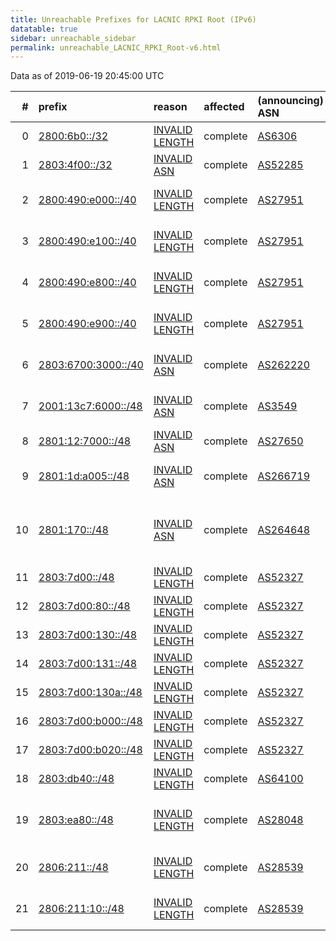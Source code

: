 ```yaml
---
title: Unreachable Prefixes for LACNIC RPKI Root (IPv6)
datatable: true
sidebar: unreachable_sidebar
permalink: unreachable_LACNIC_RPKI_Root-v6.html
---
```


Data as of 2019-06-19 20:45:00 UTC


<div class="datatable-begin"></div>

|   # | prefix                                                           | reason                                                                                                        | affected   | (announcing) ASN                         | AS Name                                                 |   unreachable /48s |
|----:|:-----------------------------------------------------------------|:--------------------------------------------------------------------------------------------------------------|:-----------|:-----------------------------------------|:--------------------------------------------------------|-------------------:|
|   0 | [2800:6b0::/32](https://stat.ripe.net/2800:6b0::/32)             | [INVALID LENGTH](https://rpki-validator.ripe.net/announcement-preview?asn=AS6306&prefix=2800:6b0::/32)        | complete   | [AS6306](unreachable_AS6306-v6.html)     | TELEFONICA VENEZOLANA                                   |              65536 |
|   1 | [2803:4f00::/32](https://stat.ripe.net/2803:4f00::/32)           | [INVALID ASN](https://rpki-validator.ripe.net/announcement-preview?asn=AS52285&prefix=2803:4f00::/32)         | complete   | [AS52285](unreachable_AS52285-v6.html)   | Ewinet C.A.                                             |              65536 |
|   2 | [2800:490:e000::/40](https://stat.ripe.net/2800:490:e000::/40)   | [INVALID LENGTH](https://rpki-validator.ripe.net/announcement-preview?asn=AS27951&prefix=2800:490:e000::/40)  | complete   | [AS27951](unreachable_AS27951-v6.html)   | Media Commerce Partners S.A                             |                256 |
|   3 | [2800:490:e100::/40](https://stat.ripe.net/2800:490:e100::/40)   | [INVALID LENGTH](https://rpki-validator.ripe.net/announcement-preview?asn=AS27951&prefix=2800:490:e100::/40)  | complete   | [AS27951](unreachable_AS27951-v6.html)   | Media Commerce Partners S.A                             |                256 |
|   4 | [2800:490:e800::/40](https://stat.ripe.net/2800:490:e800::/40)   | [INVALID LENGTH](https://rpki-validator.ripe.net/announcement-preview?asn=AS27951&prefix=2800:490:e800::/40)  | complete   | [AS27951](unreachable_AS27951-v6.html)   | Media Commerce Partners S.A                             |                256 |
|   5 | [2800:490:e900::/40](https://stat.ripe.net/2800:490:e900::/40)   | [INVALID LENGTH](https://rpki-validator.ripe.net/announcement-preview?asn=AS27951&prefix=2800:490:e900::/40)  | complete   | [AS27951](unreachable_AS27951-v6.html)   | Media Commerce Partners S.A                             |                256 |
|   6 | [2803:6700:3000::/40](https://stat.ripe.net/2803:6700:3000::/40) | [INVALID ASN](https://rpki-validator.ripe.net/announcement-preview?asn=AS262220&prefix=2803:6700:3000::/40)   | complete   | [AS262220](unreachable_AS262220-v6.html) | HV TELEVISION S.A.S                                     |                256 |
|   7 | [2001:13c7:6000::/48](https://stat.ripe.net/2001:13c7:6000::/48) | [INVALID ASN](https://rpki-validator.ripe.net/announcement-preview?asn=AS3549&prefix=2001:13c7:6000::/48)     | complete   | [AS3549](unreachable_AS3549-v6.html)     | LVLT-3549 - Level 3 Parent                              |                  1 |
|   8 | [2801:12:7000::/48](https://stat.ripe.net/2801:12:7000::/48)     | [INVALID ASN](https://rpki-validator.ripe.net/announcement-preview?asn=AS27650&prefix=2801:12:7000::/48)      | complete   | [AS27650](unreachable_AS27650-v6.html)   | EMTEL S.A. E.S.P.                                       |                  1 |
|   9 | [2801:1d:a005::/48](https://stat.ripe.net/2801:1d:a005::/48)     | [INVALID ASN](https://rpki-validator.ripe.net/announcement-preview?asn=AS266719&prefix=2801:1d:a005::/48)     | complete   | [AS266719](unreachable_AS266719-v6.html) | Academia Nacional de Ciencias                           |                  1 |
|  10 | [2801:170::/48](https://stat.ripe.net/2801:170::/48)             | [INVALID ASN](https://rpki-validator.ripe.net/announcement-preview?asn=AS264648&prefix=2801:170::/48)         | complete   | [AS264648](unreachable_AS264648-v6.html) | Fondo Rotatorio del Ministerio de Relaciones Exteriores |                  1 |
|  11 | [2803:7d00::/48](https://stat.ripe.net/2803:7d00::/48)           | [INVALID LENGTH](https://rpki-validator.ripe.net/announcement-preview?asn=AS52327&prefix=2803:7d00::/48)      | complete   | [AS52327](unreachable_AS52327-v6.html)   | Summit S.A.                                             |                  1 |
|  12 | [2803:7d00:80::/48](https://stat.ripe.net/2803:7d00:80::/48)     | [INVALID LENGTH](https://rpki-validator.ripe.net/announcement-preview?asn=AS52327&prefix=2803:7d00:80::/48)   | complete   | [AS52327](unreachable_AS52327-v6.html)   | Summit S.A.                                             |                  1 |
|  13 | [2803:7d00:130::/48](https://stat.ripe.net/2803:7d00:130::/48)   | [INVALID LENGTH](https://rpki-validator.ripe.net/announcement-preview?asn=AS52327&prefix=2803:7d00:130::/48)  | complete   | [AS52327](unreachable_AS52327-v6.html)   | Summit S.A.                                             |                  1 |
|  14 | [2803:7d00:131::/48](https://stat.ripe.net/2803:7d00:131::/48)   | [INVALID LENGTH](https://rpki-validator.ripe.net/announcement-preview?asn=AS52327&prefix=2803:7d00:131::/48)  | complete   | [AS52327](unreachable_AS52327-v6.html)   | Summit S.A.                                             |                  1 |
|  15 | [2803:7d00:130a::/48](https://stat.ripe.net/2803:7d00:130a::/48) | [INVALID LENGTH](https://rpki-validator.ripe.net/announcement-preview?asn=AS52327&prefix=2803:7d00:130a::/48) | complete   | [AS52327](unreachable_AS52327-v6.html)   | Summit S.A.                                             |                  1 |
|  16 | [2803:7d00:b000::/48](https://stat.ripe.net/2803:7d00:b000::/48) | [INVALID LENGTH](https://rpki-validator.ripe.net/announcement-preview?asn=AS52327&prefix=2803:7d00:b000::/48) | complete   | [AS52327](unreachable_AS52327-v6.html)   | Summit S.A.                                             |                  1 |
|  17 | [2803:7d00:b020::/48](https://stat.ripe.net/2803:7d00:b020::/48) | [INVALID LENGTH](https://rpki-validator.ripe.net/announcement-preview?asn=AS52327&prefix=2803:7d00:b020::/48) | complete   | [AS52327](unreachable_AS52327-v6.html)   | Summit S.A.                                             |                  1 |
|  18 | [2803:db40::/48](https://stat.ripe.net/2803:db40::/48)           | [INVALID LENGTH](https://rpki-validator.ripe.net/announcement-preview?asn=AS64100&prefix=2803:db40::/48)      | complete   | [AS64100](unreachable_AS64100-v6.html)   | PRIVATEL S.R.L.                                         |                  1 |
|  19 | [2803:ea80::/48](https://stat.ripe.net/2803:ea80::/48)           | [INVALID LENGTH](https://rpki-validator.ripe.net/announcement-preview?asn=AS28048&prefix=2803:ea80::/48)      | complete   | [AS28048](unreachable_AS28048-v6.html)   | Internet Para Todos - Gobierno de La Rioja              |                  1 |
|  20 | [2806:211::/48](https://stat.ripe.net/2806:211::/48)             | [INVALID LENGTH](https://rpki-validator.ripe.net/announcement-preview?asn=AS28539&prefix=2806:211::/48)       | complete   | [AS28539](unreachable_AS28539-v6.html)   | Creatividad Internet Enlaces                            |                  1 |
|  21 | [2806:211:10::/48](https://stat.ripe.net/2806:211:10::/48)       | [INVALID LENGTH](https://rpki-validator.ripe.net/announcement-preview?asn=AS28539&prefix=2806:211:10::/48)    | complete   | [AS28539](unreachable_AS28539-v6.html)   | Creatividad Internet Enlaces                            |                  1 |

<div class="datatable-end"></div>